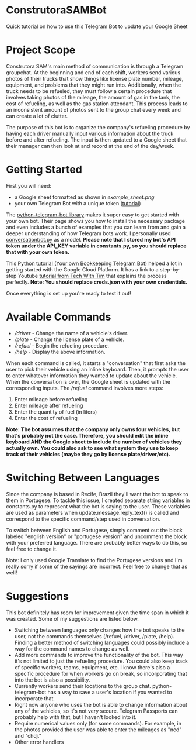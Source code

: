 # ConstrutoraSAMBot
Quick tutorial on how to use this Telegram Bot to update your Google Sheet

# Project Scope
Construtora SAM's main method of communication is through a Telegram groupchat. At the beginning and end of each shift, workers send various photos of their trucks that show things like license plate number, mileage, equipment, and problems that they might run into. Additionally, when the truck needs to be refueled, they must follow a certain procedure that involves taking photos of the mileage, the amount of gas in the tank, the cost of refueling, as well as the gas station attendant. This process leads to an inconsistent amount of photos sent to the group chat every week and can create a lot of clutter.

The purpose of this bot is to organize the company's refueling procedure by having each driver manually input various information about the truck before and after refueling. The input is then updated to a Google sheet that their manager can then look at and record at the end of the day/week.

# Getting Started
First you will need:
- a Google sheet formatted as shown in *example_sheet.png*
- your own Telegram Bot with a unique token ([tutorial](https://core.telegram.org/bots#3-how-do-i-create-a-bot))

The [python-telegram-bot library](https://github.com/python-telegram-bot/python-telegram-bot) makes it super easy to get started with your own bot. Their page shows you how to install the necessary package and even includes a bunch of examples that you can learn from and gain a deeper understanding of how Telegram bots work. I personally used [conversationbot.py](https://github.com/python-telegram-bot/python-telegram-bot/blob/master/examples/conversationbot.py) as a model. **Please note that I stored my bot's API token under the API_KEY variable in constants.py, so you should replace that with your own token.**

This [Python tutorial (Your own Bookkeeping Telegram Bot)](https://chatbotslife.com/your-own-bookkeeping-telegram-bot-with-python-561507fc6a02) helped a lot in getting started with the Google Cloud Platform. It has a link to a step-by-step Youtube [tutorial from Tech With Tim](https://www.youtube.com/watch?v=cnPlKLEGR7E) that explains the process perfectly. **Note: You should replace creds.json with your own credentials.**

Once everything is set up you're ready to test it out!

# Available Commands
- */driver* - Change the name of a vehicle's driver.
- */plate* - Change the license plate of a vehicle.
- */refuel* - Begin the refueling procedure.
- */help* - Display the above information.

When each command is called, it starts a "conversation" that first asks the user to pick their vehicle using an inline keyboard. Then, it prompts the user to enter whatever information they wanted to update about the vehicle. When the conversation is over, the Google sheet is updated with the corresponding inputs. The */refuel* command involves more steps:
1. Enter mileage before refueling
2. Enter mileage after refueling
3. Enter the quantity of fuel (in liters)
4. Enter the cost of refueling

**Note: The bot assumes that the company only owns four vehicles, but that's probably not the case. Therefore, you should edit the inline keyboard AND the Google sheet to include the number of vehicles they actually own. You could also ask to see what system they use to keep track of their vehicles (maybe they go by license plate/driver/etc).**

# Switching Between Languages
Since the company is based in Recife, Brazil they'll want the bot to speak to them in Portugese. To tackle this issue, I created separate string variables in constants.py to represent what the bot is saying to the user. These variables are used as parameters when update.message.reply_text() is called and correspond to the specific command/step used in conversation.

To switch between English and Portugese, simply comment out the block labeled "english version" or "portugese version" and uncomment the block with your preferred language. There are probably better ways to do this, so feel free to change it.

Note: I only used Google Translate to find the Portugese versions and I'm really sorry if some of the sayings are incorrect. Feel free to change that as well!

# Suggestions
This bot definitely has room for improvement given the time span in which it was created. Some of my suggestions are listed below.
- Switching between languages only changes how the bot speaks to the user, not the commands themselves (/refuel, /driver, /plate, /help). Finding a better method of switching languages could possibly include a way for the command names to change as well.
- Add more commands to improve the functionality of the bot. This way it's not limited to just the refueling procedure. You could also keep track of specific workers, teams, equipment, etc. I know there's also a specific procedure for when workers go on break, so incorporating that into the bot is also a possibility.
- Currently workers send their locations to the group chat. python-telegram-bot has a way to save a user's location if you wanted to incorporate that.
- Right now anyone who uses the bot is able to change information about any of the vehicles, so it's not very secure. Telegram Passports can probably help with that, but I haven't looked into it.
- Require numerical values only (for some commands). For example, in the photos provided the user was able to enter the mileages as "ncd" and "chdj."
- Other error handlers
